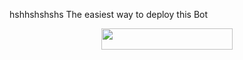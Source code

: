 hshhshshshs
The easiest way to deploy this Bot
<p align="center"><a href=<p align="center"><a href="https://dashboard.heroku.com/new?template=https://github.com/darkmadara09/Hinata"> <img 
src="https://img.shields.io/badge/Deploy%20To%20Heroku-red?style=flat&logo=heroku" width="210" height="34.45" /></a></p>

 
